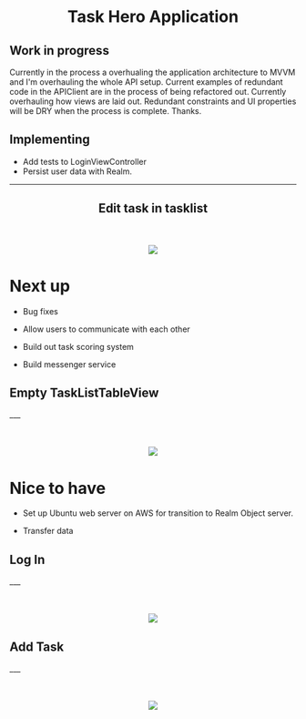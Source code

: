 <h1 align="center">Task Hero Application</h1>

<h2>Work in progress </h2>

<p> Currently in the process a overhualing the application architecture to MVVM and I'm overhauling the whole API setup. Current examples of redundant code in the APIClient are in the process of being refactored out. Currently overhauling how views are laid out. Redundant constraints and UI properties will be DRY when the process is complete. Thanks.  </p>


<h2>Implementing</h2>

<ul>
   <li>Add tests to LoginViewController</li>
   <li>Persist user data with Realm.</li>
</ul>

---
<h2 align="center">Edit task in tasklist</h2>
<p align="center">
  <br><br>
  <img src="https://raw.githubusercontent.com/chriswebb09/taskhero/master/Assets/edittasklist.png">
</p>


# Next up 

- Bug fixes 

- Allow users to communicate with each other 

- Build out task scoring system 

- Build messenger service


<h2>Empty TaskListTableView</h2>
___

<p align="center">
  <br><br>
  <img src="https://raw.githubusercontent.com/chriswebb09/taskhero/master/Assets/emptytableview.png">
</p>


# Nice to have

- Set up Ubuntu web server on AWS for transition to Realm Object server.

- Transfer data




<h2>Log In</h2>
___

<p align="center">
  <br><br>
  <img src="https://raw.githubusercontent.com/chriswebb09/taskhero/master/Assets/login.jpg">
</p>



<h2>Add Task</h2>
___

<p align="center">
  <br><br>
  <img src="https://raw.githubusercontent.com/chriswebb09/taskhero/master/Assets/task.jpg">
</p>
